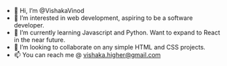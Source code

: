 - 👋 Hi, I’m @VishakaVinod
- 👀 I’m interested in web development, aspiring to be a software developer.
- 🌱 I’m currently learning Javascript and Python. Want to expand to React in the near future.
- 💞️ I’m looking to collaborate on any simple HTML and CSS projects.
- 📫 You can reach me @ vishaka.higher@gmail.com
